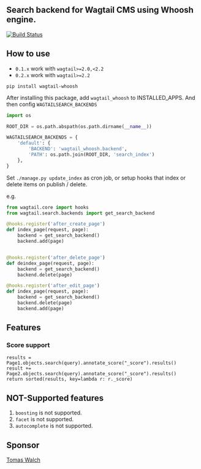 ## Search backend for Wagtail CMS using Whoosh engine.

[![Build Status](https://travis-ci.org/wagtail/wagtail-whoosh.svg?branch=master)](https://travis-ci.org/wagtail/wagtail-whoosh)

## How to use

* `0.1.x` work with `wagtail>=2.0,<2.2`
* `0.2.x` work with `wagtail>=2.2`

`pip install wagtail-whoosh`

After installing this package, add `wagtail_whoosh` to INSTALLED_APPS. And then config `WAGTAILSEARCH_BACKENDS`

```python
import os

ROOT_DIR = os.path.abspath(os.path.dirname(__name__))

WAGTAILSEARCH_BACKENDS = {
    'default': {
        'BACKEND': 'wagtail_whoosh.backend',
        'PATH': os.path.join(ROOT_DIR, 'search_index')
    },
}
```

Set `./manage.py update_index` as cron job, or setup hooks that index or delete items on publish / delete.

e.g.

```python
from wagtail.core import hooks
from wagtail.search.backends import get_search_backend

@hooks.register('after_create_page')
def index_page(request, page):
    backend = get_search_backend()
    backend.add(page)


@hooks.register('after_delete_page')
def deindex_page(request, page):
    backend = get_search_backend()
    backend.delete(page)

@hooks.register('after_edit_page')
def index_page(request, page):
    backend = get_search_backend()
    backend.delete(page)
    backend.add(page)
```



## Features

### Score support

```
results = Page1.objects.search(query).annotate_score("_score").results()
result += Page2.objects.search(query).annotate_score("_score").results()
return sorted(results, key=lambda r: r._score)
```

## NOT-Supported features

1. `boosting` is not supported.
2. `facet` is not supported.
3. `autocomplete` is not supported.

## Sponsor

[Tomas Walch](https://github.com/tjwalch)
